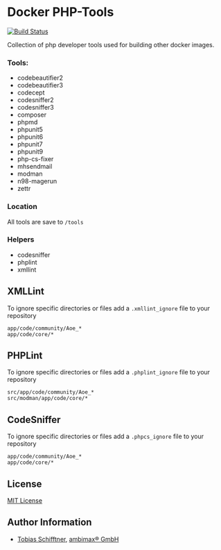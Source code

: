 # Docker PHP-Tools

[![Build Status](https://travis-ci.org/ambimax/docker-phptools.svg?branch=master)](https://travis-ci.org/ambimax/docker-phptools)

Collection of php developer tools used for building other docker images.

### Tools:

 - codebeautifier2 
 - codebeautifier3
 - codecept
 - codesniffer2
 - codesniffer3
 - composer
 - phpmd
 - phpunit5
 - phpunit6
 - phpunit7
 - phpunit9
 - php-cs-fixer
 - mhsendmail
 - modman
 - n98-magerun
 - zettr

### Location

All tools are save to `/tools`

### Helpers

 - codesniffer
 - phplint
 - xmllint

## XMLLint

To ignore specific directories or files add a `.xmllint_ignore` file to your repository

```
app/code/community/Aoe_*
app/code/core/*
```

## PHPLint

To ignore specific directories or files add a `.phplint_ignore` file to your repository

```
src/app/code/community/Aoe_*
src/modman/app/code/core/*
```

## CodeSniffer

To ignore specific directories or files add a `.phpcs_ignore` file to your repository

```
app/code/community/Aoe_*
app/code/core/*
```


## License

[MIT License](http://choosealicense.com/licenses/mit/)

## Author Information

 - [Tobias Schifftner](https://twitter.com/tschifftner), [ambimax® GmbH](https://www.ambimax.de)